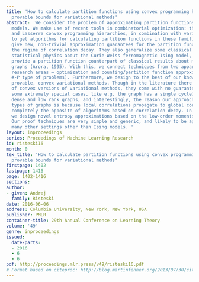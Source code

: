 ```yaml
---
title: 'How to calculate partition functions using convex programming hierarchies:
  provable bounds for variational methods'
abstract: 'We consider the problem of approximating partition functions for Ising
  models. We make use of recent tools in combinatorial optimization: the Sherali-Adams
  and Lasserre convex programming hierarchies, in combination with variational methods
  to get algorithms for calculating partition functions in these families. These techniques
  give new, non-trivial approximation guarantees for the partition function beyond
  the regime of correlation decay. They also generalize some classical results from
  statistical physics about the Curie-Weiss ferromagnetic Ising model, as well as
  provide a partition function counterpart of classical results about max-cut on dense
  graphs (Arora, 1995). With this, we connect techniques from two apparently disparate
  research areas – optimization and counting/partition function approximations. (i.e.
  #-P type of problems). Furthermore, we design to the best of our knowledge the first
  provable, convex variational methods. Though in the literature there are a host
  of convex versions of variational methods, they come with no guarantees (apart from
  some extremely special cases, like e.g. the graph has a single cycle). We consider
  dense and low rank graphs, and interestingly, the reason our approach works on these
  types of graphs is because local correlations propagate to global correlations –
  completely the opposite of algorithms based on correlation decay. In the process
  we design novel entropy approximations based on the low-order moments of a distribution.
  Our proof techniques are very simple and generic, and likely to be applicable to
  many other settings other than Ising models. '
layout: inproceedings
series: Proceedings of Machine Learning Research
id: risteski16
month: 0
tex_title: 'How to calculate partition functions using convex programming hierarchies:
  provable bounds for variational methods'
firstpage: 1402
lastpage: 1416
page: 1402-1416
sections: 
author:
- given: Andrej
  family: Risteski
date: 2016-06-06
address: Columbia University, New York, New York, USA
publisher: PMLR
container-title: 29th Annual Conference on Learning Theory
volume: '49'
genre: inproceedings
issued:
  date-parts:
  - 2016
  - 6
  - 6
pdf: http://proceedings.mlr.press/v49/risteski16.pdf
# Format based on citeproc: http://blog.martinfenner.org/2013/07/30/citeproc-yaml-for-bibliographies/
---
```

